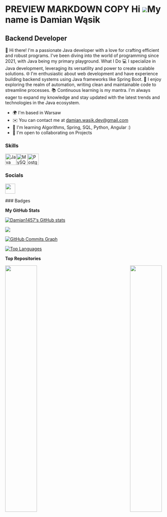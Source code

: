 PREVIEW
MARKDOWN
COPY
Hi ![](https://user-images.githubusercontent.com/18350557/176309783-0785949b-9127-417c-8b55-ab5a4333674e.gif)My name is Damian Wąsik
====================================================================================================================================

Backend Developer
-----------------

👋 Hi there! I'm a passionate Java developer with a love for crafting efficient and robust programs. I've been diving into the world of programming since 2021, with Java being my primary playground. What I Do 💻 I specialize in Java development, leveraging its versatility and power to create scalable solutions. 🌐 I'm enthusiastic about web development and have experience building backend systems using Java frameworks like Spring Boot. 🤖 I enjoy exploring the realm of automation, writing clean and maintainable code to streamline processes. 📚 Continuous learning is my mantra. I'm always eager to expand my knowledge and stay updated with the latest trends and technologies in the Java ecosystem.

* 🌍  I'm based in Warsaw
* ✉️  You can contact me at [damian.wasik.dev@gmail.com](mailto:damian.wasik.dev@gmail.com)
* 🧠  I'm learning Algorithms, Spring, SQL, Python, Angular :)
* 🤝  I'm open to collaborating on Projects

### Skills

<p align="left">
<a href="https://www.oracle.com/java/" target="_blank" rel="noreferrer"><img src="https://raw.githubusercontent.com/danielcranney/readme-generator/main/public/icons/skills/java-colored.svg" width="36" height="36" alt="Java" /></a><a href="https://www.mysql.com/" target="_blank" rel="noreferrer"><img src="https://raw.githubusercontent.com/danielcranney/readme-generator/main/public/icons/skills/mysql-colored.svg" width="36" height="36" alt="MySQL" /></a><a href="https://www.postgresql.org/" target="_blank" rel="noreferrer"><img src="https://raw.githubusercontent.com/danielcranney/readme-generator/main/public/icons/skills/postgresql-colored.svg" width="36" height="36" alt="PostgreSQL" /></a>
</p>

### Socials

<p align="left"> <a href="https://www.github.com/Damian1457" target="_blank" rel="noreferrer"> <picture> <source media="(prefers-color-scheme: dark)" srcset="https://raw.githubusercontent.com/danielcranney/readme-generator/main/public/icons/socials/github-dark.svg" /> <source media="(prefers-color-scheme: light)" srcset="https://raw.githubusercontent.com/danielcranney/readme-generator/main/public/icons/socials/github.svg" /> <img src="https://raw.githubusercontent.com/danielcranney/readme-generator/main/public/icons/socials/github.svg" width="32" height="32" /> </picture> </a></p>
### Badges

<b>My GitHub Stats</b>

<a href="http://www.github.com/Damian1457"><img src="https://github-readme-stats.vercel.app/api?username=Damian1457&show_icons=true&hide=&count_private=true&title_color=0891b2&text_color=ffffff&icon_color=0891b2&bg_color=1c1917&hide_border=true&show_icons=true" alt="Damian1457's GitHub stats" /></a>

<a href="http://www.github.com/Damian1457"><img src="https://github-readme-streak-stats.herokuapp.com/?user=Damian1457&stroke=ffffff&background=1c1917&ring=0891b2&fire=0891b2&currStreakNum=ffffff&currStreakLabel=0891b2&sideNums=ffffff&sideLabels=ffffff&dates=ffffff&hide_border=true" /></a>

<a href="http://www.github.com/Damian1457"><img src="https://github-readme-activity-graph.cyclic.app/graph?username=Damian1457&bg_color=1c1917&color=ffffff&line=0891b2&point=ffffff&area_color=1c1917&area=true&hide_border=true&custom_title=GitHub%20Commits%20Graph" alt="GitHub Commits Graph" /></a>

<a href="https://github.com/Damian1457" align="left"><img src="https://github-readme-stats.vercel.app/api/top-langs/?username=Damian1457&langs_count=10&title_color=0891b2&text_color=ffffff&icon_color=0891b2&bg_color=1c1917&hide_border=true&locale=en&custom_title=Top%20%Languages" alt="Top Languages" /></a>

<b>Top Repositories</b>

<div width="100%" align="center"><a href="https://github.com/Damian1457/speak-chuck-norris-jokes" align="left"><img align="left" width="45%" src="https://github-readme-stats.vercel.app/api/pin/?username=Damian1457&repo=speak-chuck-norris-jokes&title_color=0891b2&text_color=ffffff&icon_color=0891b2&bg_color=1c1917&hide_border=true&locale=en" /></a><a href="https://github.com/Damian1457/bank-app-java " align="right"><img align="right" width="45%" src="https://github-readme-stats.vercel.app/api/pin/?username=Damian1457&repo=bank-app-java &title_color=0891b2&text_color=ffffff&icon_color=0891b2&bg_color=1c1917&hide_border=true&locale=en" /></a></div><br /><br /><br /><br /><br /><br /><br />

